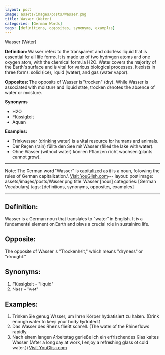 ```yaml
---
layout: post
image: assets/images/posts/Wasser.png
title: Wasser (Water)
categories: [German Words]
tags: [definitions, opposites, synonyms, examples]
---
```

Wasser (Water)

**Definition:**
Wasser refers to the transparent and odorless liquid that is essential for all life forms. It is made up of two hydrogen atoms and one oxygen atom, with the chemical formula H2O. Water covers the majority of the Earth's surface and is vital for various biological processes. It exists in three forms: solid (ice), liquid (water), and gas (water vapor).

**Opposites:**
The opposite of Wasser is "trocken" (dry). While Wasser is associated with moisture and liquid state, trocken denotes the absence of water or moisture.

**Synonyms:**
- H2O
- Flüssigkeit
- Aquan

**Examples:**
- Trinkwasser (drinking water) is a vital resource for humans and animals.
- Der Regen (rain) füllte den See mit Wasser (filled the lake with water).
- Ohne Wasser (without water) können Pflanzen nicht wachsen (plants cannot grow).

----
Note: The German word "Wasser" is capitalized as it is a noun, following the rules of German capitalization.\ <a id="yg-widget-0" class="youglish-widget" data-query="Wasser" data-lang="german" data-components="8412" data-auto-start="0" data-bkg-color="theme_light" data-title="How%20to%20pronounce%20Wasser%20in%20German"  rel="nofollow" href="https://youglish.com">Visit YouGlish.com</a><script async src="https://youglish.com/public/emb/widget.js" charset="utf-8"></script>---
layout: post
image: assets/images/posts/Wasser.png
title: Wasser [noun]
categories: [German Vocabulary]
tags: [definitions, synonyms, opposites, examples]

---

## Definition:
Wasser is a German noun that translates to "water" in English. It is a fundamental element on Earth and plays a crucial role in sustaining life.

## Opposite:
The opposite of Wasser is "Trockenheit," which means "dryness" or "drought."

## Synonyms:
1. Flüssigkeit - "liquid"
2. Nass - "wet"

## Examples:
1. Trinken Sie genug Wasser, um Ihren Körper hydratisiert zu halten. (Drink enough water to keep your body hydrated.)
2. Das Wasser des Rheins fließt schnell. (The water of the Rhine flows rapidly.)
3. Nach einem langen Arbeitstag genieße ich ein erfrischendes Glas kaltes Wasser. (After a long day at work, I enjoy a refreshing glass of cold water.)\ <a id="yg-widget-0" class="youglish-widget" data-query="Wasser" data-lang="german" data-components="8412" data-auto-start="0" data-bkg-color="theme_light" data-title="How%20to%20pronounce%20Wasser%20in%20German"  rel="nofollow" href="https://youglish.com">Visit YouGlish.com</a><script async src="https://youglish.com/public/emb/widget.js" charset="utf-8"></script>